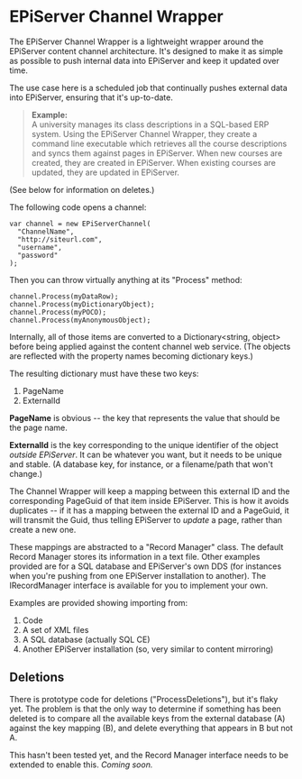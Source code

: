 # EPiServer Channel Wrapper

The EPiServer Channel Wrapper is a lightweight wrapper around the EPiServer content channel architecture.  It's designed to make it as simple as possible to push internal data into EPiServer and keep it updated over time.

The use case here is a scheduled job that continually pushes external data into EPiServer, ensuring that it's up-to-date.

>**Example:**    
>A university manages its class descriptions in a SQL-based ERP system. Using the EPiServer Channel Wrapper, they create a command line executable which retrieves all the course descriptions and syncs them against pages in EPiServer. When new courses are created, they are created in EPiServer. When existing courses are updated, they are updated in EPiServer.

(See below for information on deletes.)

The following code opens a channel:

    var channel = new EPiServerChannel(
      "ChannelName",
      "http://siteurl.com",
      "username",
      "password"
    );

Then you can throw virtually anything at its "Process" method:

    channel.Process(myDataRow);
    channel.Process(myDictionaryObject);
    channel.Process(myPOCO);
    channel.Process(myAnonymousObject);

Internally, all of those items are converted to a Dictionary<string, object> before being applied against the content channel web service. (The objects are reflected with the property names becoming dictionary keys.)

The resulting dictionary must have these two keys:

1. PageName
2. ExternalId

**PageName** is obvious -- the key that represents the value that should be the page name.

**ExternalId** is the key corresponding to the unique identifier of the object *outside EPiServer*. It can be whatever you want, but it needs to be unique and stable.  (A database key, for instance, or a filename/path that won't change.)

The Channel Wrapper will keep a mapping between this external ID and the corresponding PageGuid of that item inside EPiServer. This is how it avoids duplicates -- if it has a mapping between the external ID and a PageGuid, it will transmit the Guid, thus telling EPiServer to *update* a page, rather than create a new one.

These mappings are abstracted to a "Record Manager" class.  The default Record Manager stores its information in a text file. Other examples provided are for a SQL database and EPiServer's own DDS (for instances when you're pushing from one EPiServer installation to another). The IRecordManager interface is available for you to implement your own.

Examples are provided showing importing from:

1. Code
2. A set of XML files
3. A SQL database (actually SQL CE)
4. Another EPiServer installation (so, very similar to content mirroring)

## Deletions

There is prototype code for deletions ("ProcessDeletions"), but it's flaky yet. The problem is that the only way to determine if something has been deleted is to compare all the available keys from the external database (A) against the key mapping (B), and delete everything that appears in B but not A.

This hasn't been tested yet, and the Record Manager interface needs to be extended to enable this. *Coming soon.* 